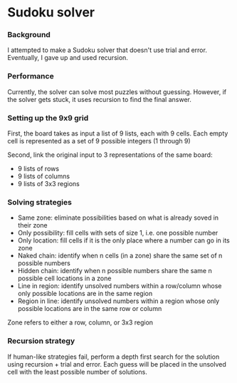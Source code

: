 # Sudoku solver
### Background
I attempted to make a Sudoku solver that doesn't use trial and error.
Eventually, I gave up and used recursion.

### Performance
Currently, the solver can solve most puzzles without guessing.
However, if the solver gets stuck, it uses recursion to find the final answer.

### Setting up the 9x9 grid
First, the board takes as input a list of 9 lists, each with 9 cells.
Each empty cell is represented as a set of 9 possible integers (1 through 9)

Second, link the original input to 3 representations of the same board:
* 9 lists of rows
* 9 lists of columns
* 9 lists of 3x3 regions

### Solving strategies
* Same zone: eliminate possibilities based on what is already soved in their zone
* Only possibility: fill cells with sets of size 1, i.e. one possible number
* Only location: fill cells if it is the only place where a number can go in its zone
* Naked chain: identify when n cells (in a zone) share the same set of n possible numbers
* Hidden chain: identify when n possible numbers share the same n possible cell locations in a zone
* Line in region: identify unsolved numbers within a row/column whose only possible locations are in the same region
* Region in line: identify unsolved numbers within a region whose only possible locations are in the same row or column

Zone refers to either a row, column, or 3x3 region

### Recursion strategy
If human-like strategies fail, perform a depth first search for the solution using recursion + trial and error.
Each guess will be placed in the unsolved cell with the least possible number of solutions.